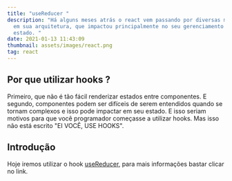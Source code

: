 ```yaml
---
title: "useReducer "
description: "Há alguns meses atrás o react vem passando por diversas melhorias
  em sua arquitetura, que impactou principalmente no seu gerenciamento de
  estado. "
date: 2021-01-13 11:43:09
thumbnail: assets/images/react.png
tag: react
---
```

## Por que utilizar hooks ?

Primeiro, que não é tão fácil renderizar estados entre componentes. E segundo, componentes podem ser difíceis de serem entendidos quando se tornam complexos e isso pode impactar em seu estado. E isso seriam motivos para que você programador começasse a utilizar hooks. Mas isso não está escrito "EI VOCÊ, USE HOOKS".

## Introdução

Hoje iremos utilizar o hook [useReducer](https://pt-br.reactjs.org/docs/hooks-reference.html#usereducer), para mais informações bastar clicar no link.